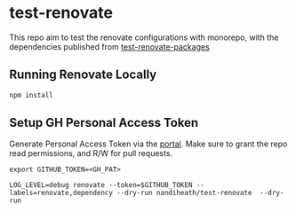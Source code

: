 # test-renovate

This repo aim to test the renovate configurations with monorepo, 
with the dependencies published from [test-renovate-packages](https://github.com/nandiheath/test-renovate-packages) 

## Running Renovate Locally

```bash
npm install
```

## Setup GH Personal Access Token

Generate Personal Access Token via the [portal](https://github.com/settings/tokens?type=beta). 
Make sure to grant the repo read permissions, and R/W for pull requests.

```shell
export GITHUB_TOKEN=<GH_PAT>

LOG_LEVEL=debug renovate --token=$GITHUB_TOKEN --labels=renovate,dependency --dry-run nandiheath/test-renovate  --dry-run 
```
